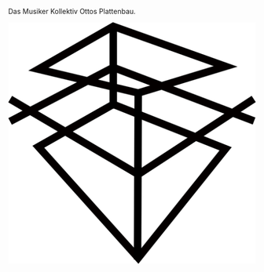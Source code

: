 
Das Musiker Kollektiv Ottos Plattenbau.

![Logo Ottos Plattenbau](images/Logo_Otto_Productions.png)
